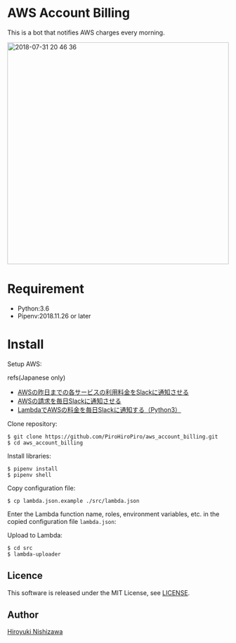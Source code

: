 # AWS Account Billing

This is a bot that notifies AWS charges every morning.

<img width="504" alt="2018-07-31 20 46 36" src="https://user-images.githubusercontent.com/15605155/43458366-0035b202-9505-11e8-95f0-5934ac24f819.png">

# Requirement

- Python:3.6
- Pipenv:2018.11.26 or later

# Install

Setup AWS:

refs(Japanese only)
- [AWSの昨日までの各サービスの利用料金をSlackに通知させる](https://orebibou.com/2016/11/aws%E3%81%AE%E6%98%A8%E6%97%A5%E3%81%BE%E3%81%A7%E3%81%AE%E5%90%84%E3%82%B5%E3%83%BC%E3%83%93%E3%82%B9%E3%81%AE%E5%88%A9%E7%94%A8%E6%96%99%E9%87%91%E3%82%92slack%E3%81%AB%E9%80%9A%E7%9F%A5%E3%81%95/)
- [AWSの請求を毎日Slackに通知させる](https://qiita.com/ishikun/items/90b766e5555421970e9f)
- [LambdaでAWSの料金を毎日Slackに通知する（Python3）](https://qiita.com/isobecky74/items/88e8e0dcb0ee224a31e4)

Clone repository:

```console
$ git clone https://github.com/PiroHiroPiro/aws_account_billing.git
$ cd aws_account_billing
```

Install libraries:

```console
$ pipenv install
$ pipenv shell
```

Copy configuration file:

```console
$ cp lambda.json.example ./src/lambda.json
```

Enter the Lambda function name, roles, environment variables, etc. in the copied configuration file `lambda.json`:

Upload to Lambda:

```console
$ cd src
$ lambda-uploader
```

## Licence

This software is released under the MIT License, see [LICENSE](https://github.com/PiroHiroPiro/aws_account_billing/blob/master/LICENSE).

## Author

[Hiroyuki Nishizawa](https://github.com/PiroHiroPiro)
